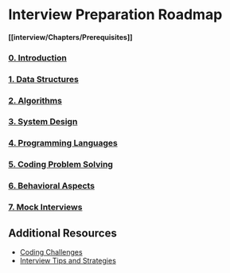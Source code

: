 # Interview Preparation Roadmap

#### [[interview/Chapters/Prerequisites]]

### [0. Introduction](/Chapters/Introduction.md)

### [1. Data Structures](/Chapters/DataStructures.md)

### [2. Algorithms](/Chapters/Algorithms.md)

### [3. System Design](/Chapters/SystemDesign.md)

### [4. Programming Languages](/Chapters/ProgrammingLanguages.md)

### [5. Coding Problem Solving](/Chapters/CodingProblemSolving.md)

### [6. Behavioral Aspects](/Chapters/BehavioralAspects.md)

### [7. Mock Interviews](/Chapters/MockInterviews.md)

## Additional Resources
- [Coding Challenges](/Chapters/CodingChallenges.md)
- [Interview Tips and Strategies](/Chapters/InterviewStrategies.md)
